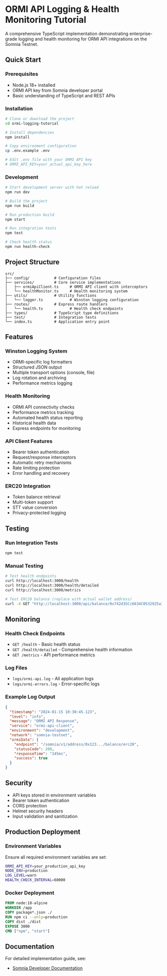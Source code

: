 # ORMI API Logging & Health Monitoring Tutorial

A comprehensive TypeScript implementation demonstrating enterprise-grade logging and health monitoring for ORMI API integrations on the Somnia Testnet.

## Quick Start

### Prerequisites

- Node.js 18+ installed
- ORMI API key from Somnia developer portal
- Basic understanding of TypeScript and REST APIs

### Installation

```bash
# Clone or download the project
cd ormi-logging-tutorial

# Install dependencies
npm install

# Copy environment configuration
cp .env.example .env

# Edit .env file with your ORMI API key
# ORMI_API_KEY=your_actual_api_key_here
```

### Development

```bash
# Start development server with hot reload
npm run dev

# Build the project
npm run build

# Run production build
npm start

# Run integration tests
npm test

# Check health status
npm run health-check
```

## Project Structure

```
src/
├── config/           # Configuration files
├── services/         # Core service implementations
│   ├── ormiApiClient.ts     # ORMI API client with interceptors
│   └── healthMonitor.ts     # Health monitoring system
├── utils/            # Utility functions
│   └── logger.ts            # Winston logging configuration
├── routes/           # Express route handlers
│   └── health.ts            # Health check endpoints
├── types/            # TypeScript type definitions
├── test/             # Integration tests
└── index.ts          # Application entry point
```

## Features

### Winston Logging System
- ORMI-specific log formatters
- Structured JSON output
- Multiple transport options (console, file)
- Log rotation and archiving
- Performance metrics logging

### Health Monitoring
- ORMI API connectivity checks
- Performance metrics tracking
- Automated health status reporting
- Historical health data
- Express endpoints for monitoring

### API Client Features
- Bearer token authentication
- Request/response interceptors
- Automatic retry mechanisms
- Rate limiting protection
- Error handling and recovery

### ERC20 Integration
- Token balance retrieval
- Multi-token support
- STT value conversion
- Privacy-protected logging

## Testing

### Run Integration Tests

```bash
npm test
```

### Manual Testing

```bash
# Test health endpoints
curl http://localhost:3000/health
curl http://localhost:3000/health/detailed
curl http://localhost:3000/metrics

# Test ERC20 balance (replace with actual wallet address)
curl -X GET "http://localhost:3000/api/balance/0x742d35Cc6634C0532925a3b8D4C9db96c4b4d8b6"
```

## Monitoring

### Health Check Endpoints

- `GET /health` - Basic health status
- `GET /health/detailed` - Comprehensive health information
- `GET /metrics` - API performance metrics

### Log Files

- `logs/ormi-api.log` - All application logs
- `logs/ormi-errors.log` - Error-specific logs

### Example Log Output

```json
{
  "timestamp": "2024-01-15 10:30:45.123",
  "level": "info",
  "message": "ORMI API Response",
  "service": "ormi-api-client",
  "environment": "development",
  "network": "somnia-testnet",
  "ormiData": {
    "endpoint": "/somnia/v1/address/0x123.../balance/erc20",
    "statusCode": 200,
    "responseTime": "245ms",
    "success": true
  }
}
```

## Security

- API keys stored in environment variables
- Bearer token authentication
- CORS protection
- Helmet security headers
- Input validation and sanitization

## Production Deployment

### Environment Variables

Ensure all required environment variables are set:

```bash
ORMI_API_KEY=your_production_api_key
NODE_ENV=production
LOG_LEVEL=warn
HEALTH_CHECK_INTERVAL=60000
```

### Docker Deployment

```dockerfile
FROM node:18-alpine
WORKDIR /app
COPY package*.json ./
RUN npm ci --only=production
COPY dist ./dist
EXPOSE 3000
CMD ["npm", "start"]
```

## Documentation

For detailed implementation guide, see:
- [Somnia Developer Documentation](https://docs.somnia.network)

